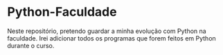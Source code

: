 # Python-Faculdade
Neste repositório, pretendo guardar a minha evolução com Python na faculdade. Irei adicionar todos os programas que forem feitos em Python durante o curso.
